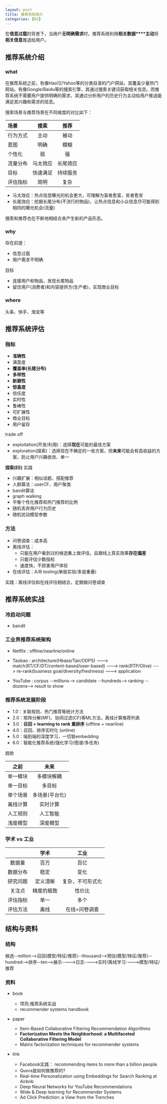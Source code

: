 ```yaml
---
layout: post
title: 推荐系统简介
categories: [RS]
---
```


在**信息过载**的背景下，当用户**无明确需求**时，推荐系统利用**相关数据****主动**将**相关信息**推送给用户。
  
## 推荐系统介绍 
### what
在推荐系统之前，有像Hao12/Yahoo等的分类目录的门户网站，其覆盖少量热门网站。有像Google/Baidu等的搜索引擎，其通过搜索关键词获取相关信息。而推荐系统不需要用户提供明确的需求，其通过分析用户的历史行为主动给用户推送能满足其兴趣和需求的信息。

搜索场景与推荐场景在不同维度的对比如下：

|场景|搜素|推荐|
|:--|:--:|:--:|
|行为方式|主动|被动|
|意图|明确|模糊|
|个性化|弱|强|
|流量分布|马太效应|长尾效应|
|目标|快速满足|持续服务|
|评估指标|简明|复杂|

- 马太效应：热点信息曝光的机会更大，可理解为富者愈富，贫者愈贫
- 长尾效应：挖掘长尾分布(不流行的物品)，让热点信息和小众信息尽可能得到相同的曝光机会(流量)

搜索和推荐也在不断地相结合来产生新的产品形态。

### why
存在前提：
- 信息过载
- 用户需求不明确

目标
- 连接用户和物品，发现长尾物品
- 留住用户(消费者)和内容提供方(生产者)，实现商业目标

### where
头条、快手、淘宝等

## 推荐系统评估
### 指标
- **准确性**
- 满意度
- **覆盖率(长尾分布)**
- **多样性**
- **新颖性**
- **惊喜度**
- 信任度
- 实时性
- 鲁棒性 
- 可扩展性
- 商业目标
- 用户留存

trade off
- exploitation(开发/利用)：选择**现在**可能的最佳方案 
- exploration(探索)：选择现在不确定的一些方案，但**未来**可能会有高收益的方案，防止用户兴趣收敛、单一

**探索(EE)** 实践
- 兴趣扩展：相似话题、搭配推荐
- 人群算法：userCF、用户聚类
- bandit算法
- graph walking
- 平衡个性化推荐和热门推荐的比例
- 随机丢弃用户行为历史
- 随机扰动模型参数

### 方法
- 问卷调查：成本高
- 离线评估：
    - 只能在用户看到过的候选集上做评估，且跟线上真实效果**存在偏差**
    - 只能评估少数指标
    - 速度快，不损害用户体验
- 在线评估：A/B testing(单层实验/多层重叠)
 
实践：离线评估和在线评估相结合，定期做问卷调查

## 推荐系统实战

### 冷启动问题
- bandit

### 工业界推荐系统架构

- Netflix : offline/nearline/online

- Taobao : architecture(Hbase/Tair/ODPS) ---> match(RT/CF/DT/content-based/user-based) ---> rank(RTP/Olive) ---> re-rank(business goal/diversity/freshness) ---> application

- YouTube : corpus --millions--> candidate --hundreds--> ranking --dozens--> result to show

### 推荐系统发展阶段
- 1.0：关联规则、热门推荐等统计方法
- 2.0：矩阵分解(MF)、协同过滤(CF)等ML方法，离线计算推荐列表
- 3.0：**召回 + learning to rank 重排序** (offline + nearline)
- 4.0：召回、排序实时化 (online)
- 5.0：端到端的深度学习，一切皆embedding
- 6.0：智能化推荐系统(强化学习/图谱/多任务)

趋势

|之前|未来|
|:--:|:--:|
|单一模块|多模块解耦|
|单一目标|多目标|
|单个场景|多场景(平台化)|
|离线计算|实时计算|
|人工规则|人工智能|
|浅度模型|深度模型|


### 学术 vs 工业

||学术|工业|
|:--:|:--:|:--:|
|数据量|百万|百亿|
|数据分布|稳定|变化|
|研究问题|定义清晰|复杂，不可形式化|
|关注点|精度的极致|性价比|
|评估指标|单一|多个|
|评估方法|离线|在线+问卷调查|

## 结构与资料
### 结构
候选--million-->召回(模型/特征/推荐)--thousand-->预估(模型/特征/推荐)--hundred-->排序--ten-->展示---->日志---->实时/离线学习---->模型/特征/推荐

### 资料

- book
    - 项亮:推荐系统实战
    - recommender systems handbook

- paper
    - Item-Based Collaborative Filtering Recommendation Algorithms
    - **Factorization Meets the Neighborhood: a Multifaceted Collaborative Filtering Model**
    - Matrix factorization techniques for recommender systems
    
- link
    - Facebook实践： recommending items to more than a billion people
    - Quora是如何做推荐的?
    - Real-time Personalization using Embeddings for Search Ranking at Airbnb
    - Deep Neural Networks for YouTube Recommendations 
    - Wide & Deep learning for Recommender Systems
    - Ad Click Prediction: a View from the Trenches
    




 

